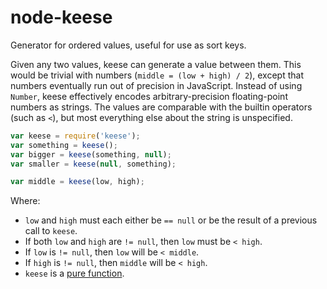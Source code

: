 node-keese
==========

Generator for ordered values, useful for use as sort keys.

Given any two values, keese can generate a value between them.
This would be trivial with numbers (`middle = (low + high) / 2`), except that numbers eventually run out of precision in JavaScript.
Instead of using `Number`, keese effectively encodes arbitrary-precision floating-point numbers as strings.
The values are comparable with the builtin operators (such as `<`), but most everything else about the string is unspecified.

```js
var keese = require('keese');
var something = keese();
var bigger = keese(something, null);
var smaller = keese(null, something);

var middle = keese(low, high);
```

Where:
* `low` and `high` must each either be `== null` or be the result of a previous call to `keese`.
* If both `low` and `high` are `!= null`, then `low` must be `< high`.
* If `low` is `!= null`, then `low` will be `< middle`.
* If `high` is `!= null`, then `middle` will be `< high`.
* `keese` is a [pure function](http://en.wikipedia.org/wiki/Pure_function).

